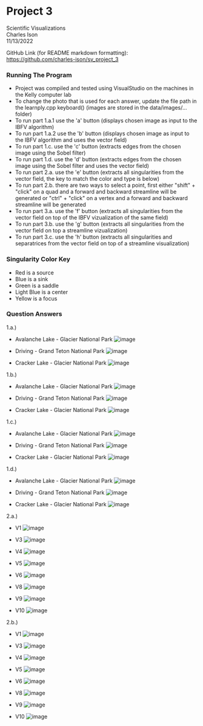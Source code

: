# Project 3
Scientific Visualizations  
Charles Ison  
11/13/2022

GitHub Link (for README markdown formatting): https://github.com/charles-ison/sv_project_3

### Running The Program
* Project was compiled and tested using VisualStudio on the machines in the Kelly computer lab  
* To change the photo that is used for each answer, update the file path in the learnply.cpp keyboard() (images are stored in the data/images/... folder)
* To run part 1.a.1 use the 'a' button (displays chosen image as input to the IBFV algorithm)
* To run part 1.a.2 use the 'b' button (displays chosen image as input to the IBFV algorithm and uses the vector field)
* To run part 1.c. use the 'c' button (extracts edges from the chosen image using the Sobel filter)
* To run part 1.d. use the 'd' button (extracts edges from the chosen image using the Sobel filter and uses the vector field)
* To run part 2.a. use the 'e' button (extracts all singularities from the vector field, the key to match the color and type is below)
* To run part 2.b. there are two ways to select a point, first either "shift" + "click" on a quad and a forward and backward streamline will be generated or "ctrl" + "click" on a vertex and a forward and backward streamline will be generated
* To run part 3.a. use the 'f' button (extracts all singularities from the vector field on top of the IBFV vizualization of the same field)
* To run part 3.b. use the 'g' button (extracts all singularities from the vector field on top a streamline vizualization)
* To run part 3.c. use the 'h' button (extracts all singularities and separatrices from the vector field on top of a streamline visualization)

### Singularity Color Key
* Red is a source
* Blue is a sink
* Green is a saddle
* Light Blue is a center
* Yellow is a focus

### Question Answers

1.a.) 

* Avalanche Lake - Glacier National Park 
![image](mountains1_part1a.png)

* Driving - Grand Teton National Park
![image](mountains2_part1a.png)

* Cracker Lake - Glacier National Park
![image](mountains3_part1a.png)
 
1.b.) 

* Avalanche Lake - Glacier National Park 
![image](mountains1_part1b.png)

* Driving - Grand Teton National Park
![image](mountains2_part1b.png)

* Cracker Lake - Glacier National Park
![image](mountains3_part1b.png)
 
1.c.) 

* Avalanche Lake - Glacier National Park 
![image](mountains1_part1c.png)

* Driving - Grand Teton National Park
![image](mountains2_part1c.png)

* Cracker Lake - Glacier National Park
![image](mountains3_part1c.png)
 
1.d.) 

* Avalanche Lake - Glacier National Park 
![image](mountains1_part1d.png)

* Driving - Grand Teton National Park
![image](mountains2_part1d.png)

* Cracker Lake - Glacier National Park
![image](mountains3_part1d.png)

2.a.)

* V1
![image](v1_2a.png)

* V3
![image](v3_2a.png)

* V4
![image](v4_2a.png)

* V5
![image](v5_2a.png)

* V6
![image](v6_2a.png)

* V8
![image](v8_2a.png)

* V9
![image](v9_2a.png)

* V10
![image](v10_2a.png)

2.b.)

* V1
![image](v1_2b.png)

* V3
![image](v3_2b.png)

* V4
![image](v4_2b.png)

* V5
![image](v5_2b.png)

* V6
![image](v6_2b.png)

* V8
![image](v8_2b.png)

* V9
![image](v9_2b.png)

* V10
![image](v10_2b.png)

